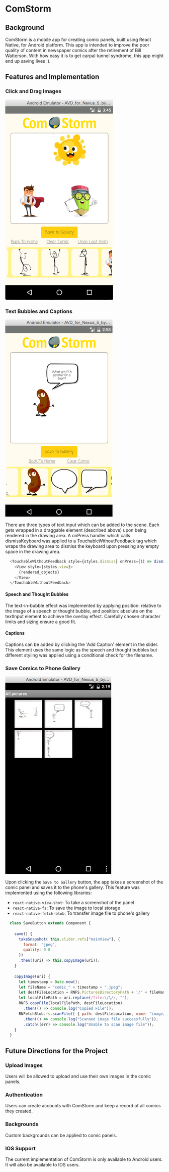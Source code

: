 # ComStorm

## Background

ComStorm is a mobile app for creating comic panels, built using React Native, for Android platform. This app is intended to improve the poor quality of content in newspaper comics after the retirement of Bill Watterson. With how easy it is to get carpal tunnel syndrome, this app might end up saving lives :).

## Features and Implementation

### Click and Drag Images

![drawing_box1](docs/screenshots/clickndrag.png)

### Text Bubbles and Captions

![drawing_box2](docs/screenshots/text_input.png)

There are three types of text input which can be added to the scene. Each gets wrapped in a draggable element (described above) upon being rendered in the drawing area. A onPress handler which calls dismissKeyboard was applied to a TouchableWithoutFeedback tag which wraps the drawing area to dismiss the keyboard upon pressing any empty space in the drawing area.

```javascript
  <TouchableWithoutFeedback style={styles.dismiss} onPress={() => dismissKeyboard()}>
    <View style={styles.view}>
      {rendered_objects}
    </View>
  </TouchableWithoutFeedback>
```

#### Speech and Thought Bubbles
The text-in-bubble effect was implemented by applying position: relative to the image of a speech or thought bubble, and position: absolute on the textInput element to achieve the overlay effect. Carefully chosen character limits and sizing ensure a good fit.

#### Captions
Captions can be added by clicking the 'Add Caption' element in the slider. This element uses the same logic as the speech and thought bubbles but different styling was applied using a conditional check for the filename.

### Save Comics to Phone Gallery

![gallery](docs/screenshots/gallery.png)

Upon clicking the `Save to Gallery` button, the app takes a screenshot of the comic panel and saves it to the phone's gallery. This feature was implemented using the following libraries:

- `react-native-view-shot`: To take a screenshot of the panel
- `react-native-fs`: To save the image to local storage
- `react-native-fetch-blob`: To transfer image file to phone's gallery

```javascript
  class SaveButton extends Component {

    save() {
      takeSnapshot( this.slider.refs["mainView"], {
        format: "jpeg",
        quality: 0.8
      })
      .then((uri) => this.copyImage(uri));
    }

    copyImage(uri) {
      let timestamp = Date.now();
      let fileName = "comic_" + timestamp + ".jpeg";
      let destFileLocation = RNFS.PicturesDirectoryPath + '/' + fileName;
      let localFilePath = uri.replace(/file:\/\//, "");
      RNFS.copyFile(localFilePath, destFileLocation)
        .then(() => console.log("Copied File"));
      RNFetchBlob.fs.scanFile([ { path: destFileLocation, mime: "image/jpeg" } ])
        .then(() => console.log("Scanned image file successfully"));
        .catch((err) => console.log("Unable to scan image file"));
    }
  }
```

## Future Directions for the Project

### Upload Images

Users will be allowed to upload and use their own images in the comic panels.

### Authentication

Users can create accounts with ComStorm and keep a record of all comics they created.

### Backgrounds

Custom backgrounds can be applied to comic panels.

### IOS Support

The current implementation of ComStorm is only available to Android users. It will also be available to IOS users.
